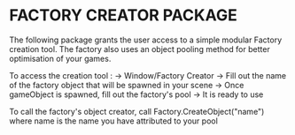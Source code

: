 # FACTORY CREATOR PACKAGE

The following package grants the user access to a simple modular Factory creation tool. The factory also uses an object pooling method for better optimisation of your games.

To access the creation tool :
-> Window/Factory Creator
-> Fill out the name of the factory object that will be spawned in your scene
-> Once gameObject is spawned, fill out the factory's pool
-> It is ready to use

To call the factory's object creator, call Factory.CreateObject("name") where name is the name you have attributed to your pool
